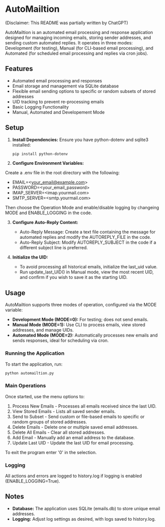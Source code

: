 # AutoMailtion

(Disclaimer: This README was partially written by ChatGPT)

AutoMailtion is an automated email processing and response application designed for managing incoming emails, storing sender addresses, and sending custom automated replies. It operates in three modes: Development (for testing), Manual (for CLI-based email processing), and Automated (for scheduled email processing and replies via cron jobs).

## Features

- Automated email processing and responses
- Email storage and management via SQLite database
- Flexible email sending options to specific or random subsets of stored addresses
- UID tracking to prevent re-processing emails
- Basic Logging Functionality
- Manual, Automated and Developement Mode

## Setup

1. **Install Dependencies:** Ensure you have python-dotenv and sqlite3 installed:
   ```bash
   pip install python-dotenv
   ```
2. **Configure Environment Variables:**

Create a .env file in the root directory with the following:

- EMAIL=\<your_email@example.com\>
- PASSWORD=\<your_email_password\>
- IMAP_SERVER=\<imap.yourmail.com\>
- SMTP_SERVER=\<smtp.yourmail.com\>

Then choose the Operation Mode and enable/disable logging by changeing MODE and ENABLE_LOGGING in the code.

3. **Configure Auto-Reply Content:**

   - Auto-Reply Message: Create a text file containing the message for automated replies and modify the AUTOREPLY_FILE in the code.
   - Auto-Reply Subject: Modify AUTOREPLY_SUBJECT in the code if a different subject line is preferred.

4. **Initialize the UID:**
   - To avoid processing all historical emails, initialize the last_uid value.
   - Run update_last_UID() in Manual mode, view the most recent UID, and confirm if you wish to save it as the starting UID.

## Usage

AutoMailtion supports three modes of operation, configured via the MODE variable:

- **Development Mode (MODE=0):** For testing; does not send emails.
- **Manual Mode (MODE=1):** Use CLI to process emails, view stored addresses, and manage UIDs.
- **Automated Mode (MODE=2):** Automatically processes new emails and sends responses, ideal for scheduling via cron.

### Running the Application

To start the application, run:

```bash
python automailtion.py
```

### Main Operations

Once started, use the menu options to:

1. Process New Emails - Processes all emails received since the last UID.
2. View Stored Emails - Lists all saved sender emails.
3. Send to Subset - Send custom or file-based emails to specific or random groups of stored addresses.
4. Delete Emails - Delete one or multiple saved email addresses.
5. Delete All Emails - Clear all stored addresses.
6. Add Email - Manually add an email address to the database.
7. Update Last UID - Update the last UID for email processing.

To exit the program enter '0' in the selection.

### Logging

All actions and errors are logged to history.log if logging is enabled (ENABLE_LOGGING=True).

## Notes

- **Database:** The application uses SQLite (emails.db) to store unique email addresses.
- **Logging:** Adjust log settings as desired, with logs saved to history.log.
